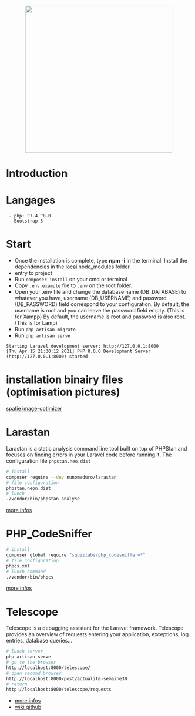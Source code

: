 <p align="center"><a href="https://laravel.com" target="_blank"><img src="https://raw.githubusercontent.com/laravel/art/master/logo-lockup/5%20SVG/2%20CMYK/1%20Full%20Color/laravel-logolockup-cmyk-red.svg" width="400"></a></p>

# Introduction

# Langages
```
 - php: ^7.4|^8.0
 - Bootstrap 5

```
# Start
- Once the installation is complete, type **npm -i** in the terminal. Install the dependencies in the local node_modules
folder.
- entry to project
- Run ```composer install``` on your cmd or terminal
- Copy ```.env.example``` file to ```.env``` on the root folder. 
- Open your .env file and change the database name (DB_DATABASE) to whatever you have, username (DB_USERNAME) and password (DB_PASSWORD) field correspond to your configuration.
  By default, the username is root and you can leave the password field empty. (This is for Xampp)
  By default, the username is root and password is also root. (This is for Lamp)
- Run ```php artisan migrate```
- Run ```php artisan serve```
```
Starting Laravel development server: http://127.0.0.1:8000
[Thu Apr 15 21:30:12 2021] PHP 8.0.0 Development Server (http://127.0.0.1:8000) started
```
# installation binairy files (optimisation pictures)
[spatie image-optimizer](https://github.com/spatie/image-optimizer)

# Larastan
Larastan is a static analysis command line tool built on top of PHPStan and focuses on finding errors in your Laravel code before running it.
The configuration file ```phpstan.neo.dist```
```bash
# install
composer require --dev nunomaduro/larastan
# file configuration
phpstan.neon.dist
# lunch
./vendor/bin/phpstan analyse
```
[more infos](https://github.com/nunomaduro/larastan)
# PHP_CodeSniffer

```bash
# install
composer global require "squizlabs/php_codesniffer=*"
# file configuration 
phpcs.xml
# lunch command
./vendor/bin/phpcs
```
[more infos](https://github.com/squizlabs/PHP_CodeSniffer)
# Telescope
Telescope is a debugging assistant for the Laravel framework. Telescope provides an overview of requests entering your 
application, exceptions, log entries, database queries...
```bash
# lunch server
php artisan serve
# go to the browser
http://localhost:8000/telescope/
# open second browser
http://localhost:8000/post/actualite-semaine30
# return 
http://localhost:8000/telescope/requests 
```

- [more infos](https://github.com/squizlabs/PHP_CodeSniffer) 
- [wiki github](https://github.com/squizlabs/PHP_CodeSniffer/wiki)
